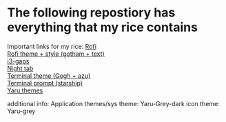  
<h1>The following repostiory has everything that my rice contains</h1>



Important links for my rice:
[Rofi](https://github.com/davatorium/rofi) <br />
[Rofi theme + style (gotham + text)](https://github.com/adi1090x/rofi) <br />
[i3-gaps](https://github.com/Airblader/i3) <br />
[Night tab](https://chrome.google.com/webstore/detail/nighttab/hdpcadigjkbcpnlcpbcohpafiaefanki?hl=en-GB) <br />
[Terminal theme (Gogh + azu)](https://mayccoll.github.io/Gogh/) <br />
[Terminal prompt (starship)](https://starship.rs/) <br />
[Yaru themes](https://github.com/Jannomag/Yaru-Colors)

additional info:
Application themes/sys theme: Yaru-Grey-dark
icon theme: Yaru-grey
